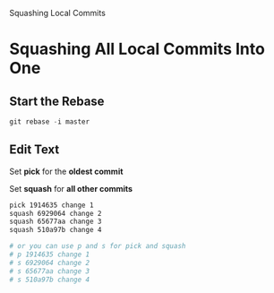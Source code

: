 Squashing Local Commits

# Squashing All Local Commits Into One

## Start the Rebase
```powershell
git rebase -i master
```

## Edit Text

Set **pick** for the **oldest commit**

Set **squash** for **all other commits**

```bash
pick 1914635 change 1
squash 6929064 change 2
squash 65677aa change 3
squash 510a97b change 4

# or you can use p and s for pick and squash
# p 1914635 change 1
# s 6929064 change 2
# s 65677aa change 3
# s 510a97b change 4
```